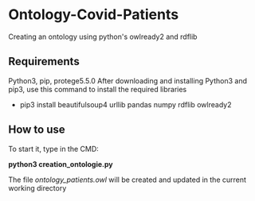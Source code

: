 # Ontology-Covid-Patients
Creating an ontology using python's owlready2 and rdflib

## Requirements
Python3, pip, protege5.5.0
After downloading and installing Python3 and pip3, use this command to install the required libraries 
- pip3 install beautifulsoup4 urllib pandas numpy rdflib owlready2
## How to use
To start it, type in the CMD:

**python3 creation_ontologie.py**

The file *ontology_patients.owl* will be created and updated in the current working directory 
